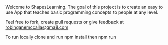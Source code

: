Welcome to ShapesLearning.  The goal of this project is to create an easy to use App that teaches basic programming concepts to people at any level.

Feel free to fork, create pull requests or give feedback at robinganemccalla@gmail.com

To run locally clone and run npm install then npm run